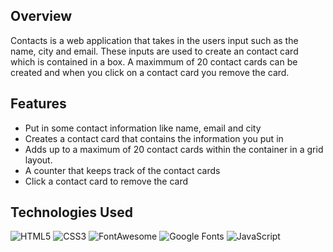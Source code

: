 ## Overview
Contacts is a web application that takes in the users input such as the name,
city and email. These inputs are used to create an contact card which is
contained in a box. A maximmum of 20 contact cards can be created and when you
click on a contact card you remove the card.

## Features

- Put in some contact information like name, email and city
- Creates a contact card that contains the information you put in
- Adds up to a maximum of 20 contact cards within the container in a grid layout.
- A counter that keeps track of the contact cards
- Click a contact card to remove the card

## Technologies Used

![HTML5](https://img.shields.io/badge/HTML5-%23E34F26.svg?style=flat&logo=html5&logoColor=white)
![CSS3](https://img.shields.io/badge/CSS3-%231572B6.svg?style=flat&logo=css3&logoColor=white)
![FontAwesome](https://img.shields.io/badge/FontAwesome-%23339AF0.svg?style=flat&logo=font-awesome&logoColor=white)
![Google Fonts](https://img.shields.io/badge/Google%20Fonts-%234285F4.svg?style=flat&logo=google&logoColor=white)
![JavaScript](https://img.shields.io/badge/JavaScript-%23F7DF1E.svg?style=flat&logo=javascript&logoColor=black)